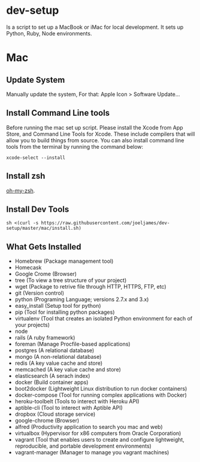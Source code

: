 # dev-setup
Is a script to set up a MacBook or iMac for local development. It sets up Python, Ruby, Node environments.

# Mac
## Update System
Manually update the system, For that: Apple Icon > Software Update...

## Install Command Line tools
Before running the mac set up script. Please install the Xcode from App Store, and Command Line Tools for Xcode. These include compilers that will allow you to build things from source. You can also install command line tools from the terminal by running the command below:

```
xcode-select --install
```

## Install zsh
[oh-my-zsh](https://github.com/robbyrussell/oh-my-zsh).

## Install Dev Tools

```
sh <(curl -s https://raw.githubusercontent.com/joeljames/dev-setup/master/mac/install.sh)
```

## What Gets Installed
<ul>
<li> Homebrew (Package management tool) </li>

<li> Homecask</li>
<li> Google Crome (Browser)</li>
<li> tree (To view a tree structure of your project)</li>
<li> wget (Package to retrive file through HTTP, HTTPS, FTP, etc)</li>
<li> git (Version control)</li>
<li> python (Programing Language; versions 2.7.x and 3.x)</li>
<li> easy_install (Setup tool for python)</li>
<li> pip (Tool for installing python packages)</li>
<li> virtualenv (Tool that creates an isolated Python environment for each of your projects)</li>
<li> node</li>
<li> rails (A ruby framework)</li>
<li> foreman (Manage Procfile-based applications)</li>
<li> postgres (A relational database)</li>
<li> mongo (A non-relational database)</li>
<li> redis (A key value cache and store)</li>
<li> memcached (A key value cache and store)</li>
<li> elasticsearch (A serach index)</li>
<li> docker (Build container apps)</li>
<li> boot2docker (Lightweight Linux distribution to run docker containers)</li>
<li> docker-compose (Tool for running complex applications with Docker)</li>
<li> heroku-toolbelt (Tools to interect with Heroku API)</li>
<li> aptible-cli (Tool to interect with Aptible API)</li>
<li> dropbox (Cloud storage service)</li>
<li> google-chrome (Browser)</li>
<li> alfred (Productivity application to search you mac and web)</li>
<li> virtualbox (Hypervisor for x86 computers from Oracle Corporation)</li>
<li> vagrant (Tool that enables users to create and configure lightweight, reproducible, and portable development environments)</li>
<li> vagrant-manager (Manager to manage you vagrant machines)</li>
</ul>
